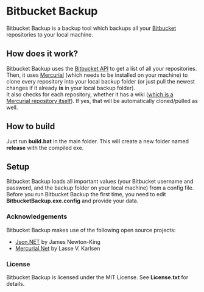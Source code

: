 # Bitbucket Backup

Bitbucket Backup is a backup tool which backups all your [Bitbucket](https://bitbucket.org/) repositories to your local machine.

## How does it work?

Bitbucket Backup uses the [Bitbucket API](https://api.bitbucket.org/) to get a list of all your repositories.  
Then, it uses [Mercurial](http://mercurial.selenic.com/) (which needs to be installed on your machine) to clone every repository into your local backup folder (or just pull the newest changes if it already **is** in your local backup folder).  
It also checks for each repository, whether it has a wiki ([which is a Mercurial repository itself](http://confluence.atlassian.com/display/BITBUCKET/Using+your+Bitbucket+Wiki)). If yes, that will be automatically cloned/pulled as well.

## How to build

Just run **build.bat** in the main folder. This will create a new folder named **release** with the compiled exe.

## Setup

Bitbucket Backup loads all important values (your Bitbucket username and password, and the backup folder on your local machine) from a config file.  
Before you run Bitbucket Backup the first time, you need to edit **BitbucketBackup.exe.config** and provide your data.

### Acknowledgements

Bitbucket Backup makes use of the following open source projects:

 - [Json.NET](http://json.codeplex.com/) by James Newton-King
 - [Mercurial.Net](http://mercurialnet.codeplex.com/) by Lasse V. Karlsen
 
### License

Bitbucket Backup is licensed under the MIT License. See **License.txt** for details.